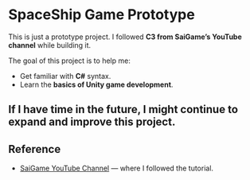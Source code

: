 # SpaceShip Game Prototype
This is just a prototype project. I followed **C3 from SaiGame’s YouTube channel** while building it.

The goal of this project is to help me:
- Get familiar with **C#** syntax.
- Learn the **basics of Unity game development**.

If I have time in the future, I might continue to expand and improve this project.
---

## Reference
- [SaiGame YouTube Channel](https://www.youtube.com/@SaiGame) — where I followed the tutorial.